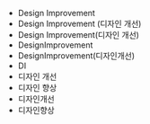 ﻿- Design Improvement
- Design Improvement (디자인 개선)
- Design Improvement(디자인 개선)
- DesignImprovement
- DesignImprovement(디자인개선)
- DI
- 디자인 개선
- 디자인 향상
- 디자인개선
- 디자인향상
